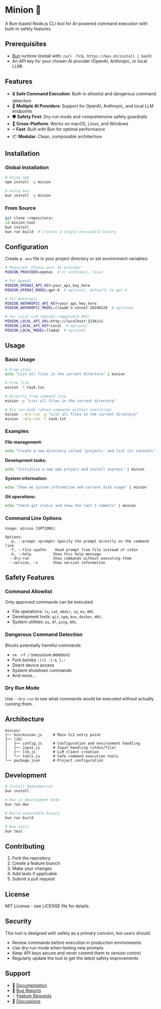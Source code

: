 # Minion 🤖

A Bun-based Node.js CLI tool for AI-powered command execution with built-in safety features.

## Prerequisites

- [Bun](https://bun.sh) runtime (install with: `curl -fsSL https://bun.sh/install | bash`)
- An API key for your chosen AI provider (OpenAI, Anthropic, or local LLM)

## Features

- 🔒 **Safe Command Execution**: Built-in allowlist and dangerous command detection
- 🤖 **Multiple AI Providers**: Support for OpenAI, Anthropic, and local LLM endpoints
- 🛡️ **Safety First**: Dry-run mode and comprehensive safety guardrails
- 🚀 **Cross-Platform**: Works on macOS, Linux, and Windows
- ⚡ **Fast**: Built with Bun for optimal performance
- 📦 **Modular**: Clean, composable architecture

## Installation

### Global Installation
```bash
# Using npm
npm install -g minion

# Using bun
bun install -g minion
```

### From Source
```bash
git clone <repository>
cd minion-tool
bun install
bun run build  # Creates a single executable binary
```

## Configuration

Create a `.env` file in your project directory or set environment variables:

```bash
# Required: Choose your AI provider
MINION_PROVIDER=openai  # or anthropic, local

# For OpenAI
MINION_OPENAI_API_KEY=your_api_key_here
MINION_OPENAI_MODEL=gpt-4  # optional, defaults to gpt-4

# For Anthropic
MINION_ANTHROPIC_API_KEY=your_api_key_here
MINION_ANTHROPIC_MODEL=claude-3-sonnet-20240229  # optional

# For Local LLM (OpenAI-compatible API)
MINION_LOCAL_API_URL=http://localhost:1234/v1
MINION_LOCAL_API_KEY=local  # optional
MINION_LOCAL_MODEL=llama2  # optional
```

## Usage

### Basic Usage
```bash
# From stdin
echo "List all files in the current directory" | minion

# From file
minion -f task.txt

# Directly from command line
minion -p "List all files in the current directory"

# Dry run mode (shows commands without executing)
minion --dry-run -p "List all files in the current directory"
minion --dry-run -f task.txt
```

### Examples

**File management:**
```bash
echo "Create a new directory called 'projects' and list its contents" | minion
```

**Development tasks:**
```bash
echo "Initialize a new npm project and install express" | minion
```

**System information:**
```bash
echo "Show me system information and current disk usage" | minion
```

**Git operations:**
```bash
echo "Check git status and show the last 3 commits" | minion
```

### Command Line Options

```
Usage: minion [OPTIONS]

Options:
  -p, --prompt <prompt> Specify the prompt directly on the command line
  -f, --file <path>    Read prompt from file instead of stdin
  -h, --help          Show this help message
  --dry-run           Show commands without executing them
  --version, -v       Show version information
```

## Safety Features

### Command Allowlist
Only approved commands can be executed:
- File operations: `ls`, `cat`, `mkdir`, `cp`, `mv`, etc.
- Development tools: `git`, `npm`, `bun`, `docker`, etc.
- System utilities: `ps`, `df`, `ping`, etc.

### Dangerous Command Detection
Blocks potentially harmful commands:
- `rm -rf /` (recursive deletion)
- Fork bombs `:(){ :|:& };:`
- Direct device access
- System shutdown commands
- And more...

### Dry Run Mode
Use `--dry-run` to see what commands would be executed without actually running them.

## Architecture

```
minion/
├── bin/minion.js     # Main CLI entry point
├── lib/
│   ├── config.js     # Configuration and environment handling
│   ├── input.js      # Input handling (stdin/file)
│   ├── llm.js        # LLM client creation
│   └── tools.js      # Safe command execution tools
└── package.json      # Project configuration
```

## Development

```bash
# Install dependencies
bun install

# Run in development mode
bun run dev

# Build executable binary
bun run build

# Run tests
bun test
```

## Contributing

1. Fork the repository
2. Create a feature branch
3. Make your changes
4. Add tests if applicable
5. Submit a pull request

## License

MIT License - see LICENSE file for details.

## Security

This tool is designed with safety as a primary concern, but users should:
- Review commands before execution in production environments
- Use dry-run mode when testing new prompts
- Keep API keys secure and never commit them to version control
- Regularly update the tool to get the latest safety improvements

## Support

- 📖 [Documentation](README.md)
- 🐛 [Bug Reports](issues)
- 💡 [Feature Requests](issues)
- 💬 [Discussions](discussions)
